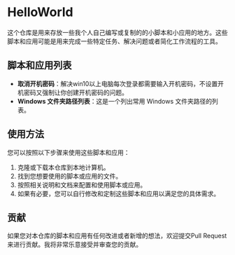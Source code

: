 # HelloWorld

这个仓库是用来存放一些我个人自己编写或复制的的小脚本和小应用的地方。这些脚本和应用可能是用来完成一些特定任务、解决问题或者简化工作流程的工具。

## 脚本和应用列表

- **取消开机密码**：解决win10以上电脑每次登录都需要输入开机密码，不设置开机密码又强制让你创建开机密码的问题。
- **Windows 文件夹路径列表**：这是一个列出常用 Windows 文件夹路径的列表。


## 使用方法

您可以按照以下步骤来使用这些脚本和应用：

1. 克隆或下载本仓库到本地计算机。
2. 找到您想要使用的脚本或应用的文件。
3. 按照相关说明和文档来配置和使用脚本或应用。
4. 如果有必要，您可以自行修改和定制这些脚本和应用以满足您的具体需求。

## 贡献

如果您对本仓库的脚本和应用有任何改进或者新增的想法，欢迎提交Pull Request来进行贡献。我将非常乐意接受并审查您的贡献。


